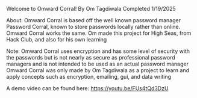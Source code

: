 Welcome to Omward Corral!
By Om Tagdiwala
Completed 1/19/2025

About:
Omward Corral is based off the well known password manager Password Corral, known to store passwords locally rather than online. Omward Corral works the same.
Om made this project for High Seas, from Hack Club, and also for his own learning

Note:
Omward Corral uses encryption and has some level of security with the passwords but is not nearly as secure as professional password managers and is not intended to be used as an actual password manager
Omward Corral was only made by Om Tagdiwala as a project to learn and apply concepts such as encryption, emailing, gui, and data writing

A demo video can be found here: https://youtu.be/FUs4tQd3DzU
